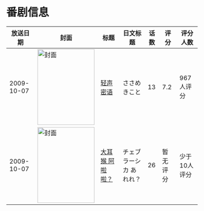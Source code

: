 # 番剧信息

|放送日期|封面|标题|日文标题|话数|评分|评分人数|
|---|---|---|---|---|---|---|
|2009-10-07|<img src="https://lain.bgm.tv/pic/cover/c/24/17/2661_t2Ugz.jpg" alt="封面" style="width:150px;height:200px;object-fit:cover;">|[轻声密语](https://bangumi.tv/subject/2661)|ささめきこと|13|7.2|967人评分|
|2009-10-07|<img src="https://lain.bgm.tv/pic/cover/c/2b/76/7347_vN3a3.jpg" alt="封面" style="width:150px;height:200px;object-fit:cover;">|[大耳猴 阿啦啦？](https://bangumi.tv/subject/7347)|チェブラーシカ あれれ？|26|暂无评分|少于10人评分|
